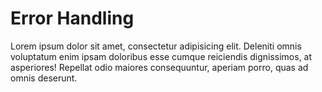 # Error Handling

Lorem ipsum dolor sit amet, consectetur adipisicing elit. Deleniti omnis voluptatum enim ipsam doloribus esse cumque reiciendis dignissimos, at asperiores! Repellat odio maiores consequuntur, aperiam porro, quas ad omnis deserunt.
